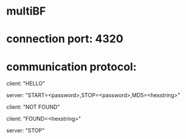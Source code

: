 # multiBF

# connection port: 4320
# communication protocol:

client: "HELLO"

server: "START=\<password\>,STOP=\<password\>,MD5=\<hexstring\>"
  
client: "NOT FOUND"

client: "FOUND=\<hexstring\>"
  
server: "STOP"
